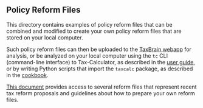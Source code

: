 Policy Reform Files
-------------------

This directory contains examples of policy reform files that can be
combined and modified to create your own policy reform files that
are stored on your local computer.

Such policy reform files can then be uploaded to the [TaxBrain
webapp](https://www.ospc.org/taxbrain/file/) for analysis, or be
analyzed on your local computer using the `tc` CLI (command-line
interface) to Tax-Calculator, as described in the [user
guide](https://PSLmodels.github.io/Tax-Calculator/index.html#cli),
or by writing Python scripts that import the `taxcalc` package, as
described in the
[cookbook](https://PSLmodels.github.io/Tax-Calculator/cookbook.html).

[This
document](https://github.com/PSLmodels/Tax-Calculator/blob/master/taxcalc/reforms/REFORMS.md#how-to-specify-a-tax-reform-in-a-json-policy-reform-file)
provides access to several reform files that represent recent tax
reform proposals and guidelines about how to prepare your own reform
files.
